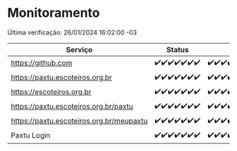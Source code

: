 # Monitoramento

Última verificação: 26/01/2024 16:02:00 -03

|Serviço|Status|Últimas 24h|
|---|---|---|
|https://github.com|<span title="2024-01-19: OK=24">✔️</span><span title="2024-01-20: OK=24">✔️</span><span title="2024-01-21: OK=24">✔️</span><span title="2024-01-22: OK=24">✔️</span><span title="2024-01-23: OK=24">✔️</span><span title="2024-01-24: OK=24">✔️</span><span title="2024-01-25: OK=19">✔️</span>|<span title="25/01/2024 16:03:00 -03 : 200">✔️</span><span title="25/01/2024 17:06:00 -03 : 200">✔️</span><span title="25/01/2024 18:04:00 -03 : 200">✔️</span><span title="25/01/2024 19:03:00 -03 : 200">✔️</span><span title="25/01/2024 20:06:00 -03 : 200">✔️</span><span title="25/01/2024 21:29:00 -03 : 200">✔️</span><span title="25/01/2024 22:40:00 -03 : 200">✔️</span><span title="25/01/2024 23:15:00 -03 : 200">✔️</span><span title="26/01/2024 00:07:00 -03 : 200">✔️</span><span title="26/01/2024 01:08:00 -03 : 200">✔️</span><span title="26/01/2024 02:05:00 -03 : 200">✔️</span><span title="26/01/2024 03:08:00 -03 : 200">✔️</span><span title="26/01/2024 04:04:00 -03 : 200">✔️</span><span title="26/01/2024 05:08:00 -03 : 200">✔️</span><span title="26/01/2024 06:07:00 -03 : 200">✔️</span><span title="26/01/2024 07:06:00 -03 : 200">✔️</span><span title="26/01/2024 08:03:00 -03 : 200">✔️</span><span title="26/01/2024 09:10:00 -03 : 200">✔️</span><span title="26/01/2024 10:06:00 -03 : 200">✔️</span><span title="26/01/2024 11:05:00 -03 : 200">✔️</span><span title="26/01/2024 12:06:00 -03 : 200">✔️</span><span title="26/01/2024 13:07:00 -03 : 200">✔️</span><span title="26/01/2024 14:03:00 -03 : 200">✔️</span><span title="26/01/2024 15:08:00 -03 : 200">✔️</span><span title="26/01/2024 16:02:00 -03 : 200">✔️</span>|
|https://paxtu.escoteiros.org.br|<span title="2024-01-19: OK=24">✔️</span><span title="2024-01-20: OK=24">✔️</span><span title="2024-01-21: OK=24">✔️</span><span title="2024-01-22: OK=24">✔️</span><span title="2024-01-23: OK=24">✔️</span><span title="2024-01-24: OK=24">✔️</span><span title="2024-01-25: OK=19">✔️</span>|<span title="25/01/2024 16:03:00 -03 : 200">✔️</span><span title="25/01/2024 17:06:00 -03 : 200">✔️</span><span title="25/01/2024 18:04:00 -03 : 200">✔️</span><span title="25/01/2024 19:03:00 -03 : 200">✔️</span><span title="25/01/2024 20:06:00 -03 : 200">✔️</span><span title="25/01/2024 21:29:00 -03 : 200">✔️</span><span title="25/01/2024 22:40:00 -03 : 200">✔️</span><span title="25/01/2024 23:15:00 -03 : 200">✔️</span><span title="26/01/2024 00:07:00 -03 : 200">✔️</span><span title="26/01/2024 01:08:00 -03 : 200">✔️</span><span title="26/01/2024 02:05:00 -03 : 200">✔️</span><span title="26/01/2024 03:08:00 -03 : 200">✔️</span><span title="26/01/2024 04:04:00 -03 : 200">✔️</span><span title="26/01/2024 05:08:00 -03 : 200">✔️</span><span title="26/01/2024 06:07:00 -03 : 200">✔️</span><span title="26/01/2024 07:06:00 -03 : 200">✔️</span><span title="26/01/2024 08:03:00 -03 : 200">✔️</span><span title="26/01/2024 09:10:00 -03 : 200">✔️</span><span title="26/01/2024 10:06:00 -03 : 200">✔️</span><span title="26/01/2024 11:05:00 -03 : 200">✔️</span><span title="26/01/2024 12:06:00 -03 : 200">✔️</span><span title="26/01/2024 13:07:00 -03 : 200">✔️</span><span title="26/01/2024 14:03:00 -03 : 200">✔️</span><span title="26/01/2024 15:08:00 -03 : 200">✔️</span><span title="26/01/2024 16:02:00 -03 : 200">✔️</span>|
|https://escoteiros.org.br|<span title="2024-01-19: OK=24">✔️</span><span title="2024-01-20: OK=24">✔️</span><span title="2024-01-21: OK=24">✔️</span><span title="2024-01-22: OK=24">✔️</span><span title="2024-01-23: OK=24">✔️</span><span title="2024-01-24: OK=24">✔️</span><span title="2024-01-25: OK=19">✔️</span>|<span title="25/01/2024 16:04:00 -03 : 200">✔️</span><span title="25/01/2024 17:06:00 -03 : 200">✔️</span><span title="25/01/2024 18:04:00 -03 : 200">✔️</span><span title="25/01/2024 19:03:00 -03 : 200">✔️</span><span title="25/01/2024 20:06:00 -03 : 200">✔️</span><span title="25/01/2024 21:29:00 -03 : 200">✔️</span><span title="25/01/2024 22:40:00 -03 : 200">✔️</span><span title="25/01/2024 23:15:00 -03 : 200">✔️</span><span title="26/01/2024 00:07:00 -03 : 200">✔️</span><span title="26/01/2024 01:08:00 -03 : 200">✔️</span><span title="26/01/2024 02:05:00 -03 : 200">✔️</span><span title="26/01/2024 03:08:00 -03 : 200">✔️</span><span title="26/01/2024 04:04:00 -03 : 200">✔️</span><span title="26/01/2024 05:08:00 -03 : 200">✔️</span><span title="26/01/2024 06:07:00 -03 : 200">✔️</span><span title="26/01/2024 07:06:00 -03 : 200">✔️</span><span title="26/01/2024 08:03:00 -03 : 200">✔️</span><span title="26/01/2024 09:10:00 -03 : 200">✔️</span><span title="26/01/2024 10:06:00 -03 : 200">✔️</span><span title="26/01/2024 11:05:00 -03 : 200">✔️</span><span title="26/01/2024 12:06:00 -03 : 200">✔️</span><span title="26/01/2024 13:07:00 -03 : 200">✔️</span><span title="26/01/2024 14:03:00 -03 : 200">✔️</span><span title="26/01/2024 15:08:00 -03 : 200">✔️</span><span title="26/01/2024 16:02:00 -03 : 200">✔️</span>|
|https://paxtu.escoteiros.org.br/paxtu|<span title="2024-01-19: OK=24">✔️</span><span title="2024-01-20: OK=24">✔️</span><span title="2024-01-21: OK=24">✔️</span><span title="2024-01-22: OK=24">✔️</span><span title="2024-01-23: OK=24">✔️</span><span title="2024-01-24: OK=24">✔️</span><span title="2024-01-25: OK=19">✔️</span>|<span title="25/01/2024 16:04:00 -03 : 200">✔️</span><span title="25/01/2024 17:06:00 -03 : 200">✔️</span><span title="25/01/2024 18:04:00 -03 : 200">✔️</span><span title="25/01/2024 19:03:00 -03 : 200">✔️</span><span title="25/01/2024 20:06:00 -03 : 200">✔️</span><span title="25/01/2024 21:29:00 -03 : 200">✔️</span><span title="25/01/2024 22:40:00 -03 : 200">✔️</span><span title="25/01/2024 23:15:00 -03 : 200">✔️</span><span title="26/01/2024 00:07:00 -03 : 200">✔️</span><span title="26/01/2024 01:08:00 -03 : 200">✔️</span><span title="26/01/2024 02:05:00 -03 : 200">✔️</span><span title="26/01/2024 03:08:00 -03 : 200">✔️</span><span title="26/01/2024 04:04:00 -03 : 200">✔️</span><span title="26/01/2024 05:08:00 -03 : 200">✔️</span><span title="26/01/2024 06:07:00 -03 : 200">✔️</span><span title="26/01/2024 07:06:00 -03 : 200">✔️</span><span title="26/01/2024 08:03:00 -03 : 200">✔️</span><span title="26/01/2024 09:10:00 -03 : 200">✔️</span><span title="26/01/2024 10:06:00 -03 : 200">✔️</span><span title="26/01/2024 11:05:00 -03 : 200">✔️</span><span title="26/01/2024 12:06:00 -03 : 200">✔️</span><span title="26/01/2024 13:07:00 -03 : 200">✔️</span><span title="26/01/2024 14:03:00 -03 : 200">✔️</span><span title="26/01/2024 15:08:00 -03 : 200">✔️</span><span title="26/01/2024 16:02:00 -03 : 200">✔️</span>|
|https://paxtu.escoteiros.org.br/meupaxtu|<span title="2024-01-19: OK=24">✔️</span><span title="2024-01-20: OK=24">✔️</span><span title="2024-01-21: OK=24">✔️</span><span title="2024-01-22: OK=24">✔️</span><span title="2024-01-23: OK=24">✔️</span><span title="2024-01-24: OK=24">✔️</span><span title="2024-01-25: OK=19">✔️</span>|<span title="25/01/2024 16:04:00 -03 : 200">✔️</span><span title="25/01/2024 17:06:00 -03 : 200">✔️</span><span title="25/01/2024 18:04:00 -03 : 200">✔️</span><span title="25/01/2024 19:03:00 -03 : 200">✔️</span><span title="25/01/2024 20:06:00 -03 : 200">✔️</span><span title="25/01/2024 21:29:00 -03 : 200">✔️</span><span title="25/01/2024 22:40:00 -03 : 200">✔️</span><span title="25/01/2024 23:15:00 -03 : 200">✔️</span><span title="26/01/2024 00:07:00 -03 : 200">✔️</span><span title="26/01/2024 01:08:00 -03 : 200">✔️</span><span title="26/01/2024 02:05:00 -03 : 200">✔️</span><span title="26/01/2024 03:08:00 -03 : 200">✔️</span><span title="26/01/2024 04:04:00 -03 : 200">✔️</span><span title="26/01/2024 05:08:00 -03 : 200">✔️</span><span title="26/01/2024 06:07:00 -03 : 200">✔️</span><span title="26/01/2024 07:06:00 -03 : 200">✔️</span><span title="26/01/2024 08:03:00 -03 : 200">✔️</span><span title="26/01/2024 09:10:00 -03 : 200">✔️</span><span title="26/01/2024 10:06:00 -03 : 200">✔️</span><span title="26/01/2024 11:05:00 -03 : 200">✔️</span><span title="26/01/2024 12:06:00 -03 : 200">✔️</span><span title="26/01/2024 13:07:00 -03 : 200">✔️</span><span title="26/01/2024 14:03:00 -03 : 200">✔️</span><span title="26/01/2024 15:08:00 -03 : 200">✔️</span><span title="26/01/2024 16:02:00 -03 : 200">✔️</span>|
|Paxtu Login|<span title="2024-01-19: OK=24">✔️</span><span title="2024-01-20: OK=24">✔️</span><span title="2024-01-21: OK=24">✔️</span><span title="2024-01-22: OK=24">✔️</span><span title="2024-01-23: OK=24">✔️</span><span title="2024-01-24: OK=24">✔️</span><span title="2024-01-25: OK=19">✔️</span>|<span title="25/01/2024 16:04:00 -03 : 200">✔️</span><span title="25/01/2024 17:06:00 -03 : 200">✔️</span><span title="25/01/2024 18:04:00 -03 : 200">✔️</span><span title="25/01/2024 19:03:00 -03 : 200">✔️</span><span title="25/01/2024 20:06:00 -03 : 200">✔️</span><span title="25/01/2024 21:29:00 -03 : 200">✔️</span><span title="25/01/2024 22:40:00 -03 : 200">✔️</span><span title="25/01/2024 23:15:00 -03 : 200">✔️</span><span title="26/01/2024 00:07:00 -03 : 200">✔️</span><span title="26/01/2024 01:08:00 -03 : 200">✔️</span><span title="26/01/2024 02:05:00 -03 : 200">✔️</span><span title="26/01/2024 03:08:00 -03 : 200">✔️</span><span title="26/01/2024 04:04:00 -03 : 200">✔️</span><span title="26/01/2024 05:08:00 -03 : 200">✔️</span><span title="26/01/2024 06:07:00 -03 : 200">✔️</span><span title="26/01/2024 07:06:00 -03 : 200">✔️</span><span title="26/01/2024 08:03:00 -03 : 200">✔️</span><span title="26/01/2024 09:10:00 -03 : 200">✔️</span><span title="26/01/2024 10:06:00 -03 : 200">✔️</span><span title="26/01/2024 11:05:00 -03 : 200">✔️</span><span title="26/01/2024 12:06:00 -03 : 200">✔️</span><span title="26/01/2024 13:07:00 -03 : 200">✔️</span><span title="26/01/2024 14:03:00 -03 : 200">✔️</span><span title="26/01/2024 15:08:00 -03 : 200">✔️</span><span title="26/01/2024 16:02:00 -03 : 200">✔️</span>|
